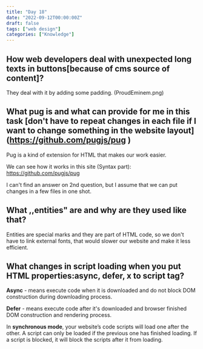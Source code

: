 ```yaml
---
title: "Day 18"
date: "2022-09-12T00:00:00Z"
draft: false
tags: ["web design"]
categories: ["Knowledge"]
---
```


## How web developers deal with unexpected long texts in buttons[because of cms source of content]?

They deal with it by adding some padding. (ProudEminem.png)

## What pug is and what can provide for me in this task [don't have to repeat changes in each file if I want to change something in the website layout] (https://github.com/pugjs/pug )

Pug is a kind of extension for HTML that makes our work easier. 

We can see how it works in this site (Syntax part): https://github.com/pugjs/pug

I can't find an answer on 2nd question, but I assume that we can put changes in a few files in one shot.

## What ,,entities" are and why are they used like that?

Entities are special marks and they are part of HTML code, so we don't have to link external fonts, that would slower our website and make it less efficient.

## What changes in script loading when you put HTML properties:async, defer, x  to script tag?

**Async** - means execute code when it is downloaded and do not block DOM construction during downloading process. 

**Defer** - means execute code after it's downloaded and browser finished DOM construction and rendering process.

In **synchronous mode**, your website’s code scripts will load one after the other. A script can only be loaded if the previous one has finished loading. If a script is blocked, it will block the scripts after it from loading.
